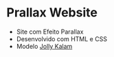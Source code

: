 <h1>Prallax Website</h1>

<ul>
  <li>Site com Efeito Parallax</li>
  <li>Desenvolvido com HTML e CSS</li>
  <li>Modelo <a href="https://jolly-kalam-23776e.netlify.app/parallaxsite/" target="_blank">Jolly Kalam</a></li>
</ul>
